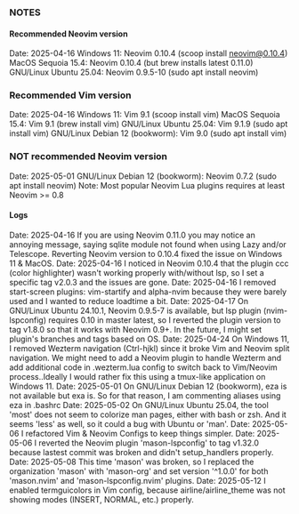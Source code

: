 
### NOTES

#### Recommended Neovim version
Date: 2025-04-16
Windows 11: Neovim 0.10.4 (scoop install neovim@0.10.4)
MacOS Sequoia 15.4: Neovim 0.10.4 (but brew installs latest 0.11.0)
GNU/Linux Ubuntu 25.04: Neovim 0.9.5-10 (sudo apt install neovim)

### Recommended Vim version
Date: 2025-04-16
Windows 11: Vim 9.1 (scoop install vim)
MacOS Sequoia 15.4: Vim 9.1 (brew install vim)
GNU/Linux Ubuntu 25.04: Vim 9.1.9 (sudo apt install vim)
GNU/Linux Debian 12 (bookworm): Vim 9.0 (sudo apt install vim)

### NOT recommended Neovim version
Date: 2025-05-01
GNU/Linux Debian 12 (bookworm): Neovim 0.7.2 (sudo apt install neovim)
Note: Most popular Neovim Lua plugins requires at least Neovim >= 0.8

#### Logs
Date: 2025-04-16
If you are using Neovim 0.11.0 you may notice an annoying message,
saying sqlite module not found when using Lazy and/or Telescope.
Reverting Neovim version to 0.10.4 fixed the issue on Windows 11 & MacOS.
Date: 2025-04-16
I noticed in Neovim 0.10.4 that the plugin ccc (color highlighter)
wasn't working properly with/without lsp, so I set a specific tag
v2.0.3 and the issues are gone.
Date: 2025-04-16
I removed start-screen plugins: vim-startify and alpha-nvim because
they were barely used and I wanted to reduce loadtime a bit.
Date: 2025-04-17
On GNU/Linux Ubuntu 24.10.1, Neovim 0.9.5-7 is available, but lsp
plugin (nvim-lspconfig) requires 0.10 in master latest, so I reverted
the plugin version to tag v1.8.0 so that it works with Neovim 0.9+.
In the future, I might set plugin's branches and tags based on OS.
Date: 2025-04-24
On Windows 11, I removed Wezterm navigation (Ctrl-hjkl) since it broke
Vim and Neovim split navigation. We might need to add a Neovim plugin to
handle Wezterm and add additional code in .wezterm.lua config to switch back
to Vim/Neovim process..Ideally I would rather fix this using a tmux-like
application on Windows 11.
Date: 2025-05-01
On GNU/Linux Debian 12 (bookworm), eza is not available but exa is.
So for that reason, I am commenting aliases using eza in .bashrc
Date: 2025-05-02
On GNU/Linux Ubuntu 25.04, the tool 'most' does not seem to colorize
man pages, either with bash or zsh. And it seems 'less' as well, so
it could a bug with Ubuntu or 'man'.
Date: 2025-05-06
I refactored Vim & Neovim Configs to keep things simpler.
Date: 2025-05-06
I reverted the Neovim plugin 'mason-lspconfig' to tag v1.32.0
because lastest commit was broken and didn't setup_handlers properly.
Date: 2025-05-08
This time 'mason' was broken, so I replaced the organization 'mason' with
'mason-org' and set version '^1.0.0' for both 'mason.nvim' and 'mason-lspconfig.nvim'
plugins.
Date: 2025-05-12
I enabled termguicolors in Vim config, because airline/airline_theme was not showing
modes (INSERT, NORMAL, etc.) properly.
